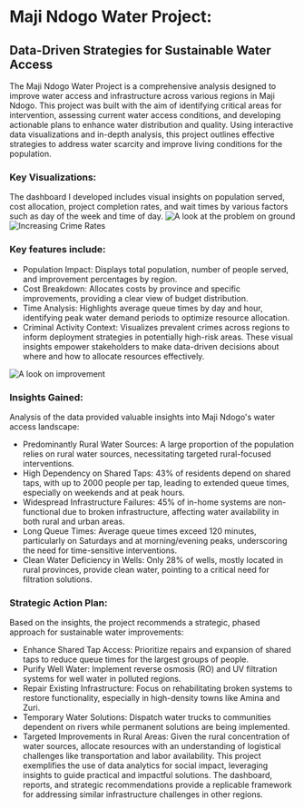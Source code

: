 # Maji Ndogo Water Project:
## Data-Driven Strategies for Sustainable Water Access
The Maji Ndogo Water Project is a comprehensive analysis designed to improve water access and infrastructure across various regions in Maji Ndogo. This project was built with the aim of identifying critical areas for intervention, assessing current water access conditions, and developing actionable plans to enhance water distribution and quality. Using interactive data visualizations and in-depth analysis, this project outlines effective strategies to address water scarcity and improve living conditions for the population.

### Key Visualizations:
The dashboard I developed includes visual insights on population served, cost allocation, project completion rates, and wait times by various factors such as day of the week and time of day. 
![A look at the problem on ground](assets/image-name.jpg)
![Increasing Crime Rates](assets/image-name.jpg)
### Key features include:

- Population Impact: Displays total population, number of people served, and improvement percentages by region.
- Cost Breakdown: Allocates costs by province and specific improvements, providing a clear view of budget distribution.
- Time Analysis: Highlights average queue times by day and hour, identifying peak water demand periods to optimize resource allocation.
- Criminal Activity Context: Visualizes prevalent crimes across regions to inform deployment strategies in potentially high-risk areas.
These visual insights empower stakeholders to make data-driven decisions about where and how to allocate resources effectively.

![A look on improvement](assets/image-name.jpg)

### Insights Gained:
Analysis of the data provided valuable insights into Maji Ndogo's water access landscape:

- Predominantly Rural Water Sources: A large proportion of the population relies on rural water sources, necessitating targeted rural-focused interventions.
- High Dependency on Shared Taps: 43% of residents depend on shared taps, with up to 2000 people per tap, leading to extended queue times, especially on weekends and at peak hours.
- Widespread Infrastructure Failures: 45% of in-home systems are non-functional due to broken infrastructure, affecting water availability in both rural and urban areas.
- Long Queue Times: Average queue times exceed 120 minutes, particularly on Saturdays and at morning/evening peaks, underscoring the need for time-sensitive interventions.
- Clean Water Deficiency in Wells: Only 28% of wells, mostly located in rural provinces, provide clean water, pointing to a critical need for filtration solutions.

### Strategic Action Plan:
Based on the insights, the project recommends a strategic, phased approach for sustainable water improvements:

- Enhance Shared Tap Access: Prioritize repairs and expansion of shared taps to reduce queue times for the largest groups of people.
- Purify Well Water: Implement reverse osmosis (RO) and UV filtration systems for well water in polluted regions.
- Repair Existing Infrastructure: Focus on rehabilitating broken systems to restore functionality, especially in high-density towns like Amina and Zuri.
- Temporary Water Solutions: Dispatch water trucks to communities dependent on rivers while permanent solutions are being implemented.
- Targeted Improvements in Rural Areas: Given the rural concentration of water sources, allocate resources with an understanding of logistical challenges like transportation and labor availability.
This project exemplifies the use of data analytics for social impact, leveraging insights to guide practical and impactful solutions. The dashboard, reports, and strategic recommendations provide a replicable framework for addressing similar infrastructure challenges in other regions.

